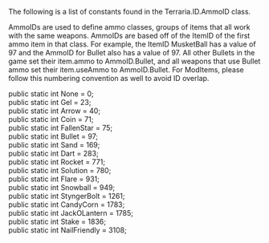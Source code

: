 The following is a list of constants found in the Terraria.ID.AmmoID class.

AmmoIDs are used to define ammo classes, groups of items that all work with the same weapons. AmmoIDs are based off of the ItemID of the first ammo item in that class. For example, the ItemID MusketBall has a value of 97 and the AmmoID for Bullet also has a value of 97. All other Bullets in the game set their item.ammo to AmmoID.Bullet, and all weapons that use Bullet ammo set their item.useAmmo to AmmoID.Bullet. For ModItems, please follow this numbering convention as well to avoid ID overlap.

public static int None = 0;    
public static int Gel = 23;    
public static int Arrow = 40;    
public static int Coin = 71;    
public static int FallenStar = 75;    
public static int Bullet = 97;    
public static int Sand = 169;    
public static int Dart = 283;    
public static int Rocket = 771;    
public static int Solution = 780;    
public static int Flare = 931;    
public static int Snowball = 949;    
public static int StyngerBolt = 1261;    
public static int CandyCorn = 1783;    
public static int JackOLantern = 1785;    
public static int Stake = 1836;    
public static int NailFriendly = 3108;    